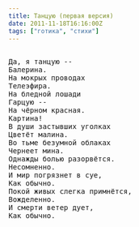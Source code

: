 ```yaml
---
title: Танцую (первая версия)
date: 2011-11-18T16:16:00Z
tags: ["готика", "стихи"]
---
```


<pre>

Да, я танцую --
Балерина.
На мокрых проводах
Телеэфира.
На бледной лошади
Гарцую --
На чёрном красная.
Картина!
В души застывших уголках
Цветёт малина.
Во тьме безумной облаках
Чернеет мина.
Однажды болью разорвётся.
Несомненно.
И мир погрязнет в суе,
Как обычно.
Покой живых слегка примнётся,
Вожделенно.
И смерти ветер дует,
Как обычно.



</pre>